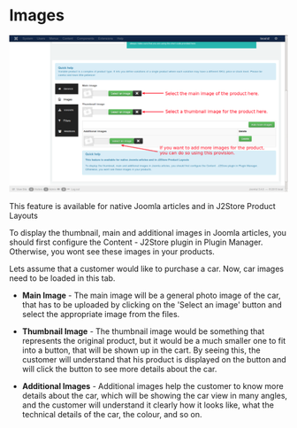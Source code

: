 # Images

![Variable Images](product_variable_images_1.png)

This feature is available for native Joomla articles and in J2Store Product Layouts

To display the thumbnail, main and additional images in Joomla articles, you should first configure the Content - J2Store plugin in Plugin Manager. Otherwise, you wont see these images in your products.

Lets assume that a customer would like to purchase a car. Now, car images need to be loaded in this tab. 

* **Main Image** - The main image will be a general photo image of the car, that has to be uploaded by clicking on the 'Select an image' button and select the appropriate image from the files.

* **Thumbnail Image** - The thumbnail image would be something that represents the original product, but it would be a much smaller one to fit into a button, that will be shown up in the cart. By seeing this, the customer will understand that his product is displayed on the button and will click the button to see more details about the car.

* **Additional Images** - Additional images help the customer to know more details about the car, which will be showing the car view in many angles, and the customer will understand it clearly how it looks like, what the technical details of the car, the colour, and so on.
